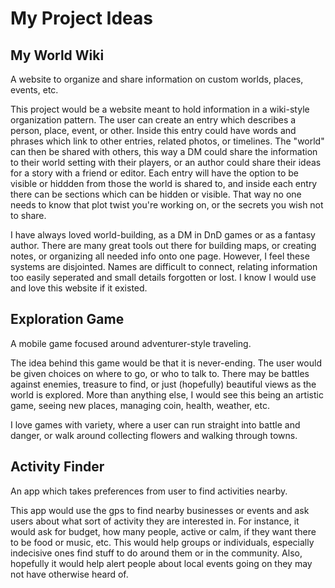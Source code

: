 # My Project Ideas

## My World Wiki
A website to organize and share information on custom worlds, places, events, etc.

This project would be a website meant to hold information in a wiki-style organization pattern. The user can create an entry which describes a person, place, event, or other. 
Inside this entry could have words and phrases which link to other entries, related photos, or timelines. The "world" can then be shared with others, this way a DM could share
the information to their world setting with their players, or an author could share their ideas for a story with a friend or editor. Each entry will have the option to be visible
or hiddden from those the world is shared to, and inside each entry there can be sections which can be hidden or visible. That way no one needs to know that plot twist you're
working on, or the secrets you wish not to share.

I have always loved world-building, as a DM in DnD games or as a fantasy author. There are many great tools out there for building maps, or creating notes, or organizing all
needed info onto one page. However, I feel these systems are disjointed. Names are difficult to connect, relating information too easily seperated and small details forgotten 
or lost. I know I would use and love this website if it existed.

## Exploration Game
A mobile game focused around adventurer-style traveling.

The idea behind this game would be that it is never-ending. The user would be given choices on where to go, or who to talk to. There may be battles against enemies, treasure to find,
or just (hopefully) beautiful views as the world is explored. More than anything else, I would see this being an artistic game, seeing new places, managing coin, health, weather, etc.

I love games with variety, where a user can run straight into battle and danger, or walk around collecting flowers and walking through towns.

## Activity Finder
An app which takes preferences from user to find activities nearby.

This app would use the gps to find nearby businesses or events and ask users about what sort of activity they are interested in. For instance, it would ask for budget, how many people,
active or calm, if they want there to be food or music, etc. This would help groups or individuals, especially indecisive ones find stuff to do around them or in the community. Also,
hopefully it would help alert people about local events going on they may not have otherwise heard of.
